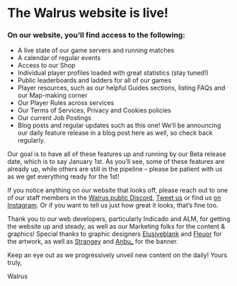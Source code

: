 # **The Walrus website is live!**

### On our website, you’ll find access to the following:

- A live state of our game servers and running matches
- A calendar of regular events
- Access to our Shop
- Individual player profiles loaded with great statistics (stay tuned!)
- Public leaderboards and ladders for all of our games
- Player resources, such as our helpful Guides sections, listing FAQs and our Map-making corner
- Our Player Rules across services
- Our Terms of Services, Privacy and Cookies policies
- Our current Job Postings
- Blog posts and regular updates such as this one! We’ll be announcing our daily feature release in a blog post here as well, so check back regularly.

Our goal is to have all of these features up and running by our Beta release date, which is to say January 1st. As you’ll see, some of these features are already up, while others are still in the pipeline – please be patient with us as we get everything ready for the 1st!

If you notice anything on our website that looks off, please reach out to one of our staff members in the [Walrus public Discord](https://discord.gg/eySJYEb), [Tweet us](https://twitter.com/@walrusnet) or find us [on Instagram](https://instagram.com/walrusinsta). Or if you want to tell us just how great it looks, that’s fine too.

Thank you to our web developers, particularly Indicado and ALM, for getting the website up and steady, as well as our Marketing folks for the content & graphics! Special thanks to graphic designers [Elusiveblank](https://twitter.com/elusiveblank) and [Fleuor](https://twitter.com/lineticartworks) for the artwork, as well as [Strangey](https://twitter.com/Strangeys) and [Anbu\_](https://twitter.com/anbuXD) for the banner.

Keep an eye out as we progressively unveil new content on the daily!
Yours truly,

Walrus

